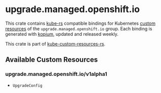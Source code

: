 <!--
SPDX-FileCopyrightText: The kube-custom-resources-rs Authors
SPDX-License-Identifier: 0BSD
 -->

# upgrade.managed.openshift.io

This crate contains [kube-rs](https://kube.rs/) compatible bindings for Kubernetes [custom resources](https://kubernetes.io/docs/tasks/extend-kubernetes/custom-resources/custom-resource-definitions/) of the `upgrade.managed.openshift.io` group. Each binding is generated with [kopium](https://github.com/kube-rs/kopium), updated and released weekly.

This crate is part of [kube-custom-resources-rs](https://github.com/metio/kube-custom-resources-rs).

## Available Custom Resources

### upgrade.managed.openshift.io/v1alpha1
- `UpgradeConfig`

